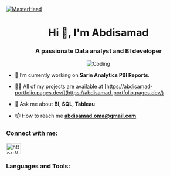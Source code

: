 [![MasterHead](https://i.ibb.co/6JkZ2Pr/header.png)](https://ibb.co/R4qS10Y)
<h1 align="center">Hi 👋, I'm Abdisamad</h1>
<h3 align="center">A passionate Data analyst and BI developer</h3>
<p align="center">
  <img src="https://i.ibb.co/3M85XYW/Data-Analytics-Animation.gif" alt="Coding" />
</p>

- 🔭 I’m currently working on **Sarin Analytics PBI Reports.**

- 👨‍💻 All of my projects are available at [https://abdisamad-portfolio.pages.dev/](https://abdisamad-portfolio.pages.dev/)

- 💬 Ask me about **BI, SQL, Tableau**

- 📫 How to reach me **abdisamad.oma@gmail.com**

<h3 align="left">Connect with me:</h3>
<p align="left">
  <a href="https://linkedin.com/in/https://www.linkedin.com/in/abdisamad-oma/" target="blank">
    <img align="center" src="https://raw.githubusercontent.com/rahuldkjain/github-profile-readme-generator/master/src/images/icons/Social/linked-in-alt.svg" alt="https://www.linkedin.com/in/abdisamad-oma/" height="30" width="40" />
  </a>
</p>

<h3 align="left">Languages and Tools:</h3>
<!-- The rest of your code remains unchanged -->
